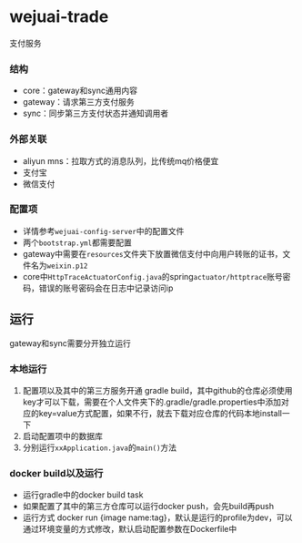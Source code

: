 # wejuai-trade
支付服务

### 结构
- core：gateway和sync通用内容
- gateway：请求第三方支付服务
- sync：同步第三方支付状态并通知调用者

### 外部关联
- aliyun mns：拉取方式的消息队列，比传统mq价格便宜
- 支付宝
- 微信支付

### 配置项
- 详情参考`wejuai-config-server`中的配置文件
- 两个`bootstrap.yml`都需要配置
- gateway中需要在`resources`文件夹下放置微信支付中向用户转账的证书，文件名为`weixin.p12`
- core中`HttpTraceActuatorConfig.java`的spring`actuator/httptrace`账号密码，错误的账号密码会在日志中记录访问ip

## 运行
gateway和sync需要分开独立运行

### 本地运行
1. 配置项以及其中的第三方服务开通
gradle build，其中github的仓库必须使用key才可以下载，需要在个人文件夹下的.gradle/gradle.properties中添加对应的key=value方式配置，如果不行，就去下载对应仓库的代码本地install一下
2. 启动配置项中的数据库
3. 分别运行`xxApplication.java`的`main()`方法

### docker build以及运行
- 运行gradle中的docker build task
- 如果配置了其中的第三方仓库可以运行docker push，会先build再push
- 运行方式 docker run {image name:tag}，默认是运行的profile为dev，可以通过环境变量的方式修改，默认启动配置参数在Dockerfile中